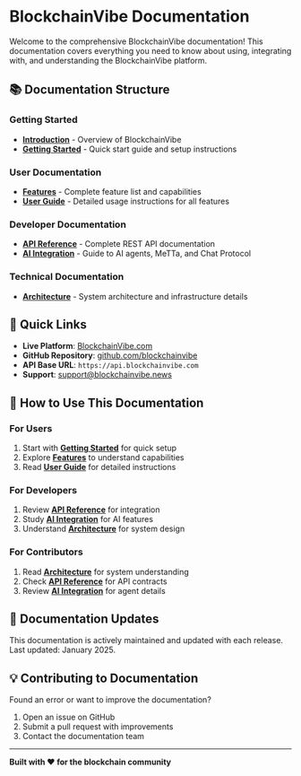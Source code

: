 # BlockchainVibe Documentation

Welcome to the comprehensive BlockchainVibe documentation! This documentation covers everything you need to know about using, integrating with, and understanding the BlockchainVibe platform.

## 📚 Documentation Structure

### Getting Started
- **[Introduction](./index.md)** - Overview of BlockchainVibe
- **[Getting Started](./getting-started.md)** - Quick start guide and setup instructions

### User Documentation
- **[Features](./features.md)** - Complete feature list and capabilities
- **[User Guide](./user-guide.md)** - Detailed usage instructions for all features

### Developer Documentation
- **[API Reference](./api-reference.md)** - Complete REST API documentation
- **[AI Integration](./ai-integration.md)** - Guide to AI agents, MeTTa, and Chat Protocol

### Technical Documentation
- **[Architecture](./architecture.md)** - System architecture and infrastructure details

## 🚀 Quick Links

- **Live Platform**: [BlockchainVibe.com](https://blockchainvibe.com)
- **GitHub Repository**: [github.com/blockchainvibe](https://github.com/blockchainvibe)
- **API Base URL**: `https://api.blockchainvibe.com`
- **Support**: [support@blockchainvibe.news](mailto:support@blockchainvibe.news)

## 📖 How to Use This Documentation

### For Users

1. Start with **[Getting Started](./getting-started.md)** for quick setup
2. Explore **[Features](./features.md)** to understand capabilities
3. Read **[User Guide](./user-guide.md)** for detailed instructions

### For Developers

1. Review **[API Reference](./api-reference.md)** for integration
2. Study **[AI Integration](./ai-integration.md)** for AI features
3. Understand **[Architecture](./architecture.md)** for system design

### For Contributors

1. Read **[Architecture](./architecture.md)** for system understanding
2. Check **[API Reference](./api-reference.md)** for API contracts
3. Review **[AI Integration](./ai-integration.md)** for agent details

## 🔄 Documentation Updates

This documentation is actively maintained and updated with each release. Last updated: January 2025.

## 💡 Contributing to Documentation

Found an error or want to improve the documentation?

1. Open an issue on GitHub
2. Submit a pull request with improvements
3. Contact the documentation team

---

**Built with ❤️ for the blockchain community**

